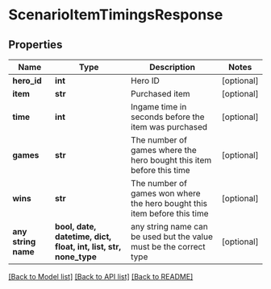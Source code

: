# ScenarioItemTimingsResponse


## Properties
Name | Type | Description | Notes
------------ | ------------- | ------------- | -------------
**hero_id** | **int** | Hero ID | [optional] 
**item** | **str** | Purchased item | [optional] 
**time** | **int** | Ingame time in seconds before the item was purchased | [optional] 
**games** | **str** | The number of games where the hero bought this item before this time | [optional] 
**wins** | **str** | The number of games won where the hero bought this item before this time | [optional] 
**any string name** | **bool, date, datetime, dict, float, int, list, str, none_type** | any string name can be used but the value must be the correct type | [optional]

[[Back to Model list]](../README.md#documentation-for-models) [[Back to API list]](../README.md#documentation-for-api-endpoints) [[Back to README]](../README.md)


